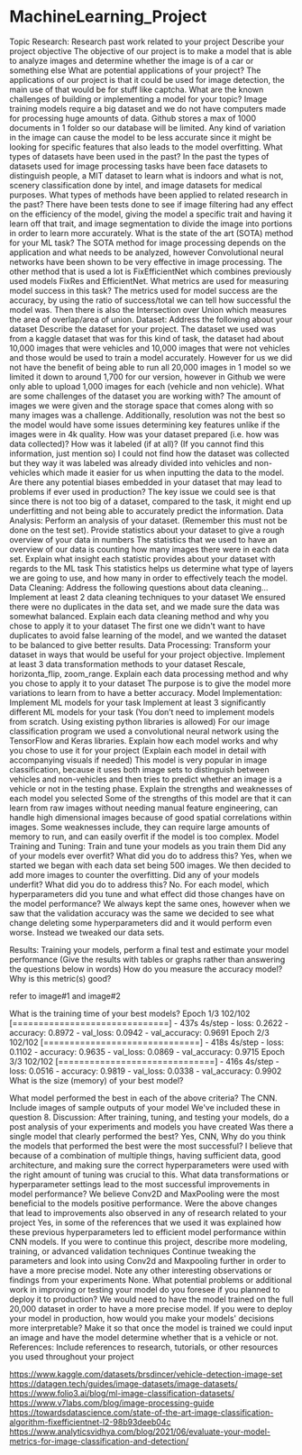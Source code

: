 # MachineLearning_Project
Topic Research: Research past work related to your project
Describe your project objective
The objective of our project is to make a model that is able to analyze images and determine whether the image is of a car or something else
What are potential applications of your project?
The applications of our project is that it could be used for image detection, the main use of that would be for stuff like captcha. 
What are the known challenges of building or implementing a model for your topic?
Image training models require a big dataset and we do not have computers made for processing huge amounts of data. Github stores a max of 1000 documents in 1 folder so our database will be limited. Any kind of variation in the image can cause the model to be less accurate since it  might be looking for specific features that also leads to the model overfitting.
What types of datasets have been used in the past?
In the past the types of datasets used for image processing tasks have been face datasets to distinguish people, a MIT dataset to learn what is indoors and what is not, scenery classification done by intel, and image datasets for medical purposes.
What types of methods have been applied to related research in the past?
There have been tests done to see if image filtering had any effect on the efficiency of the model, giving the model a specific trait and having it learn off that trait, and image segmentation to divide the image into portions in order to learn more accurately.
What is the state of the art (SOTA) method for your ML task?
The SOTA method for image processing depends on the application and what needs to be analyzed, however Convolutional neural networks have been shown to be very effective in image processing. The other method that is used a lot is FixEfficientNet which combines previously used models FixRes and EfficientNet.
What metrics are used for measuring model success in this task?
The metrics used for model success are the accuracy, by using the ratio of success/total we can tell how successful the model was. Then there is also the Intersection over Union which measures the area of overlap/area of union.
Dataset: Address the following about your dataset
Describe the dataset for your project.
The dataset we used was from a kaggle dataset that was for this kind of task, the dataset had about 10,000 images that were vehicles and 10,000 images that were not vehicles and those would be used to train a model accurately. However for us we did not have the benefit of being able to run all 20,000 images in 1 model so we limited it down to around 1,700 for our version, however in Github we were only able to upload 1,000 images for each (vehicle and non vehicle).
What are some challenges of the dataset you are working with?
The amount of images we were given and the storage space that comes along with so many images was a challenge. Additionally, resolution was not the best so the model would have some issues determining key features unlike if the images were in 4k quality.
How was your dataset prepared (i.e. how was data collected)? How was it labeled (if at all)? (If you cannot find this information, just mention so)
I could not find how the dataset was collected but they way it was labeled was already divided into vehicles and non-vehicles which made it easier for us when inputting the data to the model.
Are there any potential biases embedded in your dataset that may lead to problems if ever used in production?
The key issue we could see is that since there is not too big of a dataset, compared to the task, it might end up underfitting and not being able to accurately predict the information.
Data Analysis: Perform an analysis of your dataset. (Remember this must not be done on the test set).
Provide statistics about your dataset to give a rough overview of your data in numbers
The statistics that we used to have an overview of our data is counting how many images there were in each data set. 
Explain what insight each statistic provides about your dataset with regards to the ML task
This statistics helps us determine what type of layers we are going to use, and how many in order to effectively teach the model.
Data Cleaning: Address the following questions about data cleaning…
Implement at least 2 data cleaning techniques to your dataset
We ensured there were no duplicates in the data set, and we made sure the data was somewhat balanced.
Explain each data cleaning method and why you chose to apply it to your dataset
The first one we didn't want to have duplicates to avoid false learning of the model, and we wanted the dataset to be balanced to give better results. 
Data Processing: Transform your dataset in ways that would be useful for your project objective.
Implement at least 3 data transformation methods to your dataset
Rescale, horizonta_flip, zoom_range.
Explain each data processing method and why you chose to apply it to your dataset
The purpose is to give the model more variations to learn from to have a better accuracy. 
Model Implementation: Implement ML models for your task
Implement at least 3 significantly different ML models for your task (You don’t need to implement models from scratch. Using existing python libraries is allowed)
For our image classification program we used a convolutional neural network using the TensorFlow and Keras libraries. 
Explain how each model works and why you chose to use it for your project (Explain each model in detail with accompanying visuals if needed)
This model is very popular in image classification, because it uses both image sets to distinguish between vehicles and non-vehicles and then tries to predict whether an image is a vehicle or not in the testing phase. 
Explain the strengths and weaknesses of each model you selected
Some of the strengths of this model are that it can learn from raw images without needing manual feature engineering, can handle high dimensional images because of good spatial correlations within images. Some weaknesses include, they can require large amounts of memory to run, and can easily overfit if the model is too complex. 
Model Training and Tuning: Train and tune your models as you train them
Did any of your models ever overfit? What did you do to address this?
Yes, when we started we began with each data set being 500 images. We then decided to add more images to counter the overfitting. 
Did any of your models underfit? What did you do to address this?
No.
For each model, which hyperparameters did you tune and what effect did those changes have on the model performance?
We always kept the same ones, however when we saw that the validation accuracy was the same we decided to see what change deleting some hyperparameters did and it would perform even worse. Instead we tweaked our data sets.  


Results: Training your models, perform a final test and estimate your model performance (Give the results with tables or graphs rather than answering the questions below in words)
How do you measure the accuracy model? Why is this metric(s) good?

refer to image#1 and image#2

What is the training time of your best models?
Epoch 1/3 102/102 [==============================] - 437s 4s/step - loss: 0.2622 - accuracy: 0.8972 - val_loss: 0.0942 - val_accuracy: 0.9691 
Epoch 2/3 102/102 [==============================] - 418s 4s/step - loss: 0.1102 - accuracy: 0.9635 - val_loss: 0.0869 - val_accuracy: 0.9715 
Epoch 3/3 102/102 [==============================] - 416s 4s/step - loss: 0.0516 - accuracy: 0.9819 - val_loss: 0.0338 - val_accuracy: 0.9902
What is the size (memory) of your best model?

What model performed the best in each of the above criteria?
The CNN.
Include images of sample outputs of your model
We've included these in question 8.
Discussion: After training, tuning, and testing your models, do a post analysis of your experiments and models you have created
Was there a single model that clearly performed the best?
Yes, CNN,
Why do you think the models that performed the best were the most successful?
I believe that because of a combination of multiple things, having sufficient data, good architecture, and making sure the correct hyperparameters were used with the right amount of tuning was crucial to this. 
What data transformations or hyperparameter settings lead to the most successful improvements in model performance?
We believe Conv2D and MaxPooling were the most beneficial to the models positive performance. 
Were the above changes that lead to improvements also observed in any of research related to your project
Yes, in some of the references that we used it was explained how these previous hyperparameters led to efficient model performance within CNN models. 
If you were to continue this project, describe more modeling, training, or advanced validation techniques
Continue tweaking the parameters and look into using Conv2d and Maxpooling further in order to have a more precise model.
Note any other interesting observations or findings from your experiments
None.
What potential problems or additional work in improving or testing your model do you foresee if you planned to deploy it to production?
We would need to have the model trained on the full 20,000 dataset in order to have a more precise model.
If you were to deploy your model in production, how would you make your models' decisions more interpretable?
Make it so that once the model is trained we could input an image and have the model determine whether that is a vehicle or not.
References: Include references to research, tutorials, or other resources you used throughout your project

https://www.kaggle.com/datasets/brsdincer/vehicle-detection-image-set
https://datagen.tech/guides/image-datasets/image-datasets/
https://www.folio3.ai/blog/ml-image-classification-datasets/
https://www.v7labs.com/blog/image-processing-guide
https://towardsdatascience.com/state-of-the-art-image-classification-algorithm-fixefficientnet-l2-98b93deeb04c
https://www.analyticsvidhya.com/blog/2021/06/evaluate-your-model-metrics-for-image-classification-and-detection/

